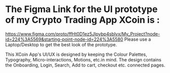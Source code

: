 # The Figma Link for the UI prototype of my Crypto Trading App XCoin is :
https://www.figma.com/proto/ffHt0D1ez5Jlpybp4sbIvx/My_Project?node-id=224%3A5569&starting-point-node-id=224%3A5580 
Please use a Laptop/Desktop to get the best look of the prototype.

This XCoin App's UI/UX is designed by keeping the Colour Palettes, Typography, Micro-interactions, Motions, etc.in mind. The design contains the Onboarding, Login, Search, Add to cart, checkout etc. connected pages.

